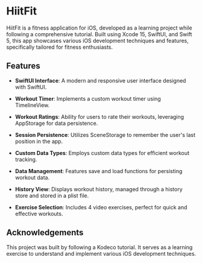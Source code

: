 
# HiitFit

HiitFit is a fitness application for iOS, developed as a learning project while following a comprehensive tutorial. Built using Xcode 15, SwiftUI, and Swift 5, this app showcases various iOS development techniques and features, specifically tailored for fitness enthusiasts.


## Features

- **SwiftUI Interface**: A modern and responsive user interface designed with SwiftUI.

- **Workout Timer**: Implements a custom workout timer using TimelineView.

- **Workout Ratings**: Ability for users to rate their workouts, leveraging AppStorage for data persistence.

- **Session Persistence**: Utilizes SceneStorage to remember the user's last position in the app.

- **Custom Data Types**: Employs custom data types for efficient workout tracking.

- **Data Management**: Features save and load functions for persisting workout data.

- **History View**: Displays workout history, managed through a history store and stored in a plist file.

- **Exercise Selection**: Includes 4 video exercises, perfect for quick and effective workouts.



## Acknowledgements

This project was built by following a Kodeco tutorial. It serves as a learning exercise to understand and implement various iOS development techniques.
